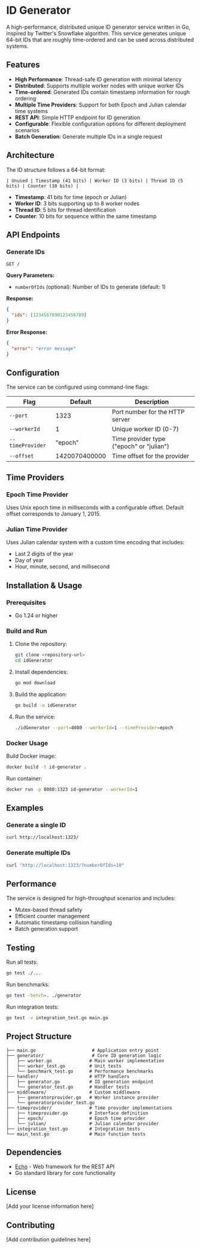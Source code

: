 # ID Generator

A high-performance, distributed unique ID generator service written in Go, inspired by Twitter's Snowflake algorithm. This service generates unique 64-bit IDs that are roughly time-ordered and can be used across distributed systems.

## Features

- **High Performance**: Thread-safe ID generation with minimal latency
- **Distributed**: Supports multiple worker nodes with unique worker IDs
- **Time-ordered**: Generated IDs contain timestamp information for rough ordering
- **Multiple Time Providers**: Support for both Epoch and Julian calendar time systems
- **REST API**: Simple HTTP endpoint for ID generation
- **Configurable**: Flexible configuration options for different deployment scenarios
- **Batch Generation**: Generate multiple IDs in a single request

## Architecture

The ID structure follows a 64-bit format:

```
| Unused | Timestamp (41 bits) | Worker ID (3 bits) | Thread ID (5 bits) | Counter (10 bits) |
```

- **Timestamp**: 41 bits for time (epoch or Julian)
- **Worker ID**: 3 bits supporting up to 8 worker nodes
- **Thread ID**: 5 bits for thread identification
- **Counter**: 10 bits for sequence within the same timestamp

## API Endpoints

### Generate IDs

```
GET /
```

**Query Parameters:**
- `numberOfIds` (optional): Number of IDs to generate (default: 1)

**Response:**
```json
{
  "ids": [1234567890123456789]
}
```

**Error Response:**
```json
{
  "error": "error message"
}
```

## Configuration

The service can be configured using command-line flags:

| Flag | Default | Description |
|------|---------|-------------|
| `--port` | 1323 | Port number for the HTTP server |
| `--workerId` | 1 | Unique worker ID (0-7) |
| `--timeProvider` | "epoch" | Time provider type ("epoch" or "julian") |
| `--offset` | 1420070400000 | Time offset for the provider |

## Time Providers

### Epoch Time Provider
Uses Unix epoch time in milliseconds with a configurable offset. Default offset corresponds to January 1, 2015.

### Julian Time Provider
Uses Julian calendar system with a custom time encoding that includes:
- Last 2 digits of the year
- Day of year
- Hour, minute, second, and millisecond

## Installation & Usage

### Prerequisites
- Go 1.24 or higher

### Build and Run

1. Clone the repository:
   ```bash
   git clone <repository-url>
   cd idGenerator
   ```

2. Install dependencies:
   ```bash
   go mod download
   ```

3. Build the application:
   ```bash
   go build -o idGenerator
   ```

4. Run the service:
   ```bash
   ./idGenerator --port=8080 --workerId=1 --timeProvider=epoch
   ```

### Docker Usage

Build Docker image:
```bash
docker build -t id-generator .
```

Run container:
```bash
docker run -p 8080:1323 id-generator --workerId=1
```

## Examples

### Generate a single ID
```bash
curl http://localhost:1323/
```

### Generate multiple IDs
```bash
curl "http://localhost:1323/?numberOfIds=10"
```

## Performance

The service is designed for high-throughput scenarios and includes:
- Mutex-based thread safety
- Efficient counter management
- Automatic timestamp collision handling
- Batch generation support

## Testing

Run all tests:
```bash
go test ./...
```

Run benchmarks:
```bash
go test -bench=. ./generator
```

Run integration tests:
```bash
go test -v integration_test.go main.go
```

## Project Structure

```
├── main.go                     # Application entry point
├── generator/                  # Core ID generation logic
│   ├── worker.go              # Main worker implementation
│   ├── worker_test.go         # Unit tests
│   └── benchmark_test.go      # Performance benchmarks
├── handler/                   # HTTP handlers
│   ├── generator.go           # ID generation endpoint
│   └── generator_test.go      # Handler tests
├── middleware/                # Custom middleware
│   ├── generatorprovider.go   # Worker instance provider
│   └── generatorprovider_test.go
├── timeprovider/              # Time provider implementations
│   ├── timeprovider.go        # Interface definition
│   ├── epoch/                 # Epoch time provider
│   └── julian/                # Julian calendar provider
├── integration_test.go        # Integration tests
└── main_test.go               # Main function tests
```

## Dependencies

- [Echo](https://echo.labstack.com/) - Web framework for the REST API
- Go standard library for core functionality

## License

[Add your license information here]

## Contributing

[Add contribution guidelines here]
